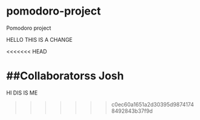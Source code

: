 # pomodoro-project
Pomodoro project


HELLO THIS IS A CHANGE

<<<<<<< HEAD

##Collaboratorss
Josh
=======
HI DIS IS ME 
>>>>>>> c0ec60a1651a2d30395d98741748492843b37f9d
